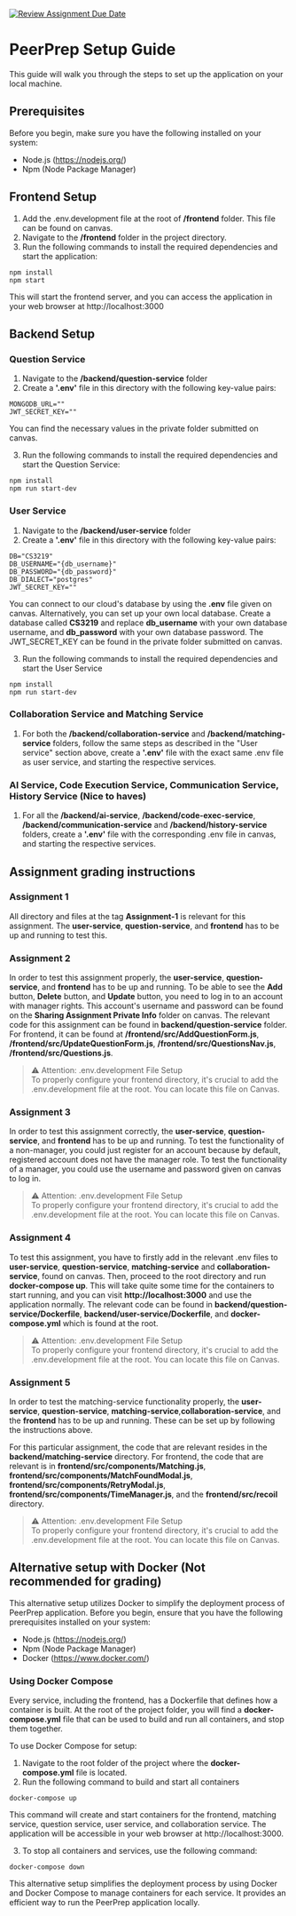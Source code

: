 [![Review Assignment Due Date](https://classroom.github.com/assets/deadline-readme-button-24ddc0f5d75046c5622901739e7c5dd533143b0c8e959d652212380cedb1ea36.svg)](https://classroom.github.com/a/6BOvYMwN)

# PeerPrep Setup Guide

This guide will walk you through the steps to set up the application on your local machine.

## Prerequisites
Before you begin, make sure you have the following installed on your system:
- Node.js (https://nodejs.org/)
- Npm (Node Package Manager)

## Frontend Setup
1. Add the .env.development file at the root of **/frontend** folder. This file can be found on canvas.
2. Navigate to the **/frontend** folder in the project directory.
3. Run the following commands to install the required dependencies and start the application:
```
npm install
npm start
```
This will start the frontend server, and you can access the application in your web browser at http://localhost:3000

## Backend Setup

### Question Service
1. Navigate to the **/backend/question-service** folder
2. Create a **'.env'** file in this directory with the following key-value pairs:
```
MONGODB_URL=""
JWT_SECRET_KEY=""
```
You can find the necessary values in the private folder submitted on canvas.

3. Run the following commands to install the required dependencies and start the Question Service:
```
npm install
npm run start-dev
```

### User Service
1. Navigate to the **/backend/user-service** folder
2. Create a **'.env'** file in this directory with the following key-value pairs:
```
DB="CS3219"
DB_USERNAME="{db_username}"
DB_PASSWORD="{db_password}"
DB_DIALECT="postgres"
JWT_SECRET_KEY=""
```
You can connect to our cloud's database by using the **.env** file given on canvas.
Alternatively, you can set up your own local database. Create a database called **CS3219** and replace **db_username** with your own database username, and **db_password** with your own database password. The JWT_SECRET_KEY can be found in the private folder submitted on canvas.

3. Run the following commands to install the required dependencies and start the User Service
```
npm install
npm run start-dev
```

### Collaboration Service and Matching Service
1. For both the **/backend/collaboration-service** and **/backend/matching-service** folders, follow the same steps as described in the "User service" section above, create a **'.env'** file with the exact same .env file as user service, and starting the respective services.

### AI Service, Code Execution Service, Communication Service, History Service (Nice to haves)
1. For all the **/backend/ai-service**, **/backend/code-exec-service**, **/backend/communication-service** and **/backend/history-service** folders, create a **'.env'** file with the corresponding .env file in canvas, and starting the respective services.

## Assignment grading instructions

### Assignment 1
All directory and files at the tag **Assignment-1** is relevant for this assignment. The **user-service**, **question-service**, and **frontend** has to be up and running to test this.

### Assignment 2
In order to test this assignment properly, the **user-service**, **question-service**, and **frontend** has to be up and running.
To be able to see the **Add** button, **Delete** button, and **Update** button, you need to log in to an account with manager rights.
This account's username and password can be found on the **Sharing Assignment Private Info** folder on canvas.
The relevant code for this assignment can be found in **backend/question-service** folder. For frontend, it can be found at **/frontend/src/AddQuestionForm.js**, **/frontend/src/UpdateQuestionForm.js**, **/frontend/src/QuestionsNav.js**, **/frontend/src/Questions.js**.

> ⚠️ Attention: .env.development File Setup <br>
To properly configure your frontend directory, it's crucial to add the .env.development file at the root. You can locate this file on Canvas.

### Assignment 3
In order to test this assignment correctly, the **user-service**, **question-service**, and **frontend** has to be up and running.
To test the functionality of a non-manager, you could just register for an account because by default, registered account does not have the manager role. To test the functionality of a manager, you could use the username and password given on canvas to log in.

> ⚠️ Attention: .env.development File Setup <br>
To properly configure your frontend directory, it's crucial to add the .env.development file at the root. You can locate this file on Canvas.

### Assignment 4
To test this assignment, you have to firstly add in the relevant .env files to **user-service**, **question-service**, **matching-service** and **collaboration-service**, found on canvas. Then, proceed to the root directory and run **docker-compose up**. This will take quite some time for the containers to start running, and you can visit **http://localhost:3000** and use the application normally.
The relevant code can be found in **backend/question-service/Dockerfile**, **backend/user-service/Dockerfile**, and **docker-compose.yml** which is found at the root.

> ⚠️ Attention: .env.development File Setup <br>
To properly configure your frontend directory, it's crucial to add the .env.development file at the root. You can locate this file on Canvas.

### Assignment 5
In order to test the matching-service functionality properly, the **user-service**, **question-service**, **matching-service**,**collaboration-service**, and the **frontend** has to be up and running. These can be set up by following the instructions above.

For this particular assignment, the code that are relevant resides in the **backend/matching-service** directory. For frontend, the code that are relevant is in **frontend/src/components/Matching.js**, **frontend/src/components/MatchFoundModal.js**, **frontend/src/components/RetryModal.js**, **frontend/src/components/TimeManager.js**, and the **frontend/src/recoil** directory.

> ⚠️ Attention: .env.development File Setup <br>
To properly configure your frontend directory, it's crucial to add the .env.development file at the root. You can locate this file on Canvas.


## Alternative setup with Docker (Not recommended for grading)
This alternative setup utilizes Docker to simplify the deployment process of PeerPrep application. Before you begin, ensure that you have the following prerequisites installed on your system:
- Node.js (https://nodejs.org/)
- Npm (Node Package Manager)
- Docker (https://www.docker.com/)

### Using Docker Compose
Every service, including the frontend, has a Dockerfile that defines how a container is built. At the root of the project folder, you will find a **docker-compose.yml** file that can be used to build and run all containers, and stop them together.

To use Docker Compose for setup:
1. Navigate to the root folder of the project where the **docker-compose.yml** file is located.
2. Run the following command to build and start all containers
```
docker-compose up
```
This command will create and start containers for the frontend, matching service, question service, user service, and collaboration service. The application will be accessible in your web browser at http://localhost:3000.

3. To stop all containers and services, use the following command:
```
docker-compose down
```

This alternative setup simplifies the deployment process by using Docker and Docker Compose to manage containers for each service. It provides an efficient way to run the PeerPrep application locally.
